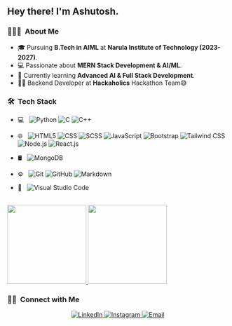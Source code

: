 

<h2> Hey there! I'm Ashutosh.</h2>

<h3> 👨🏻‍💻 &nbsp;About Me </h3>

- 🎓 Pursuing **B.Tech in AIML** at **Narula Institute of Technology (2023-2027)**.
- 💻 Passionate about **MERN Stack Development & AI/ML**.
- 🌱 Currently learning **Advanced AI & Full Stack Development**.
- 👨‍💻 Backend Developer at **Hackaholics** Hackathon Team😅

<h3> 🛠 &nbsp;Tech Stack</h3>

- 💻 &nbsp;
  ![Python](https://img.shields.io/badge/-Python-333333?style=flat&logo=python)
  ![C](https://img.shields.io/badge/-C-333333?style=flat&logo=c&logoColor=A8B9CC)
  ![C++](https://img.shields.io/badge/-C++-333333?style=flat&logo=C%2B%2B&logoColor=00599C)

- 🌐 &nbsp;
  ![HTML5](https://img.shields.io/badge/-HTML5-333333?style=flat&logo=HTML5)
  ![CSS](https://img.shields.io/badge/-CSS-333333?style=flat&logo=CSS3&logoColor=1572B6)
  ![SCSS](https://img.shields.io/badge/-SCSS-333333?style=flat&logo=sass&logoColor=CC6699)
  ![JavaScript](https://img.shields.io/badge/-JavaScript-333333?style=flat&logo=javascript)
  ![Bootstrap](https://img.shields.io/badge/-Bootstrap-333333?style=flat&logo=bootstrap&logoColor=563D7C)
  ![Tailwind CSS](https://img.shields.io/badge/-TailwindCSS-333333?style=flat&logo=tailwind-css&logoColor=38B2AC)
  ![Node.js](https://img.shields.io/badge/-Node.js-333333?style=flat&logo=node.js)
  ![React.js](https://img.shields.io/badge/-React.js-333333?style=flat&logo=react)
  
- 🛢 &nbsp;
  ![MongoDB](https://img.shields.io/badge/-MongoDB-333333?style=flat&logo=mongodb)

- ⚙️ &nbsp;
  ![Git](https://img.shields.io/badge/-Git-333333?style=flat&logo=git)
  ![GitHub](https://img.shields.io/badge/-GitHub-333333?style=flat&logo=github)
  ![Markdown](https://img.shields.io/badge/-Markdown-333333?style=flat&logo=markdown)

- 🔧 &nbsp;
  ![Visual Studio Code](https://img.shields.io/badge/-Visual%20Studio%20Code-333333?style=flat&logo=visual-studio-code&logoColor=007ACC)


<br/>

<a href="https://github.com/AIChoubeyX">
  <img height="180em" src="https://github-readme-stats.vercel.app/api?username=AIChoubeyX&theme=buefy&show_icons=true" />
  <img height="180em" src="https://github-readme-stats.vercel.app/api/top-langs/?username=AIChoubeyX&theme=buefy&layout=compact" />
</a>


<br/>

<h3> 🤝🏻 &nbsp;Connect with Me </h3>

<p align="center">

<a href="https://www.linkedin.com/in/ashutosh-choubey-46695928b">
  <img alt="LinkedIn" src="https://img.shields.io/badge/LinkedIn-Ashutosh%20Choubey-blue?style=flat-square&logo=linkedin">
</a>

<a href="https://www.instagram.com/choubey_jii1">
  <img alt="Instagram" src="https://img.shields.io/badge/Instagram-choubey_jii1-blue?style=flat-square&logo=instagram">
</a>

<a href="mailto:ashutoshchoubey2004@gmail.com">
  <img alt="Email" src="https://img.shields.io/badge/Email-ashutoshchoubey2004@gmail.com-blue?style=flat-square&logo=gmail">
</a>


